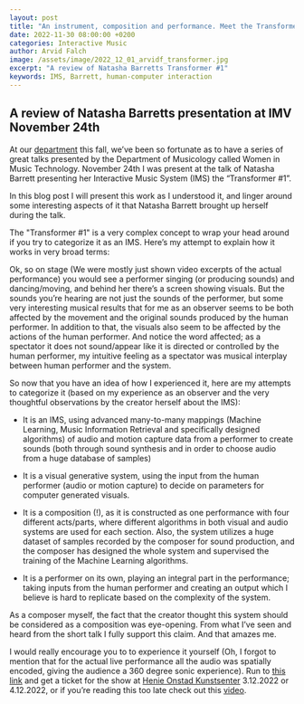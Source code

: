 ```yaml
---
layout: post
title: "An instrument, composition and performance. Meet the Transformer #1"
date: 2022-11-30 08:00:00 +0200
categories: Interactive Music
author: Arvid Falch
image: /assets/image/2022_12_01_arvidf_transformer.jpg
excerpt: "A review of Natasha Barretts Transformer #1"
keywords: IMS, Barrett, human-computer interaction
---
```


## A review of Natasha Barretts presentation at IMV November 24th



At our [department](https://www.hf.uio.no/imv/english/) this fall, we’ve been so fortunate as to have a series of great talks presented by the Department of Musicology called Women in Music Technology. November 24th I was present at the talk of Natasha Barrett presenting her Interactive Music System (IMS)  the “Transformer #1”.


In this blog post I will present this work as I understood it, and linger around some interesting aspects of it that Natasha Barrett brought up herself during the talk.  


The "Transformer #1" is a very complex concept to wrap your head around if you try to categorize it as an IMS. Here’s my attempt to explain how it works in very broad terms:  


Ok, so on stage (We were mostly just shown video excerpts of the actual performance)  you would see a performer singing (or producing sounds) and dancing/moving, and behind her there’s a screen showing visuals. But the sounds you’re hearing are not just the sounds of the performer, but some very interesting musical results that for me as an observer seems to be both affected by the movement and the original sounds produced by the human performer. In addition to that, the visuals also seem to be affected by the actions of the human performer. And notice the word affected; as a spectator it does not sound/appear like it is directed or controlled by the human performer, my intuitive feeling as a spectator was musical interplay between human performer and the system.  


So now that you have an idea of how I experienced it, here are my attempts to categorize it (based on my experience as an observer and the very thoughtful observations by the creator herself about the IMS):  

* It is an IMS, using advanced many-to-many mappings (Machine Learning, Music Information Retrieval and specifically designed algorithms) of audio and motion capture data from a performer to create sounds (both through sound synthesis and in order to choose audio from a huge database of samples)

* It is a visual generative system, using the input from the human performer (audio or motion capture) to decide on parameters for computer generated visuals.

* It is a composition (!), as it is constructed as one performance with four different acts/parts, where different algorithms in both visual and audio systems are used for each section. Also, the system utilizes a huge dataset of samples recorded by the composer for sound production, and the composer has designed the whole system and supervised the training of the Machine Learning algorithms.

* It is a performer on its own, playing an integral part in the performance; taking inputs from the human performer and creating an output which I believe is hard to replicate based on the complexity of the system.  

As a composer myself, the fact that the creator thought this system should be considered as a composition was eye-opening. From what I’ve seen and heard from the short talk I fully support this claim. And that amazes me.  

I would really encourage you to to experience it yourself (Oh, I forgot to mention that for the actual live performance all the audio was spatially encoded, giving the audience a 360 degree sonic experience). Run to [this link](https://www.hok.no/arrangementer/electric-edge) and get a ticket for the show at [Henie Onstad Kunstsenter](https://hok.no/) 3.12.2022 or 4.12.2022, or if you’re reading this too late check out this [video](https://www.youtube.com/watch?v=99ahmROp_-k&t=96s).
